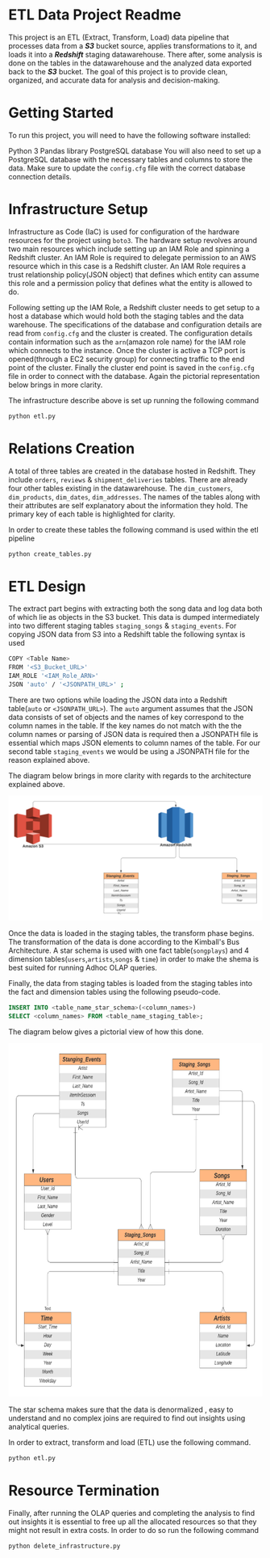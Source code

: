 # ETL Data Project Readme
This project is an ETL (Extract, Transform, Load) data pipeline that processes data from a ***S3*** bucket source, applies transformations to it, and loads it into a ***Redshift*** staging datawarehouse. There after, some analysis is done on the tables in the datawarehouse and the analyzed data exported back to the ***S3*** bucket. The goal of this project is to provide clean, organized, and accurate data for analysis and decision-making.

# Getting Started
To run this project, you will need to have the following software installed:

Python 3
Pandas library
PostgreSQL database
You will also need to set up a PostgreSQL database with the necessary tables and columns to store the data. Make sure to update the `config.cfg` file with the correct database connection details.

# Infrastructure Setup

Infrastructure as Code (IaC) is used for configuration of the hardware resources for the project using `boto3`. The hardware setup revolves around two main resources which include setting up an IAM Role and spinning a Redshift cluster. An IAM Role is required to delegate permission to an AWS resource which in this case is a Redshift cluster. An IAM Role requires a trust relationship policy(JSON object) that defines which entity can assume this role and a permission policy that defines what the entity is allowed to do. 

Following setting up the IAM Role, a Redshift cluster needs to get setup to a host a database which would hold both the staging tables and the data warehouse. The specifications of the database and configuration details are read from `config.cfg` and the cluster is created.  The configuration details contain information such as the `arn`(amazon role name) for the IAM role which connects to the instance. Once the cluster is active a TCP port is opened(through a EC2 security group) for connecting traffic to the end point of the cluster. Finally the cluster end point is saved in the `config.cfg` file in order to connect with the database. Again the pictorial representation below brings in more clarity.

The infrastructure describe above is set up running the following command
```bash
python etl.py
```

# Relations Creation
A total of three tables are created in the database hosted in Redshift. They include `orders`, `reviews` & `shipment_deliveries` tables. There are already four other tables existing in the datawarehouse. The `dim_customers`, `dim_products`, `dim_dates`, `dim_addresses`. The names of the tables along with their attributes are self explanatory about the information they hold. The primary key of each table is highlighted for clarity.

In order to create these tables the following command is used within the etl pipeline
```bash
python create_tables.py
``` 

# ETL Design
The extract part begins with extracting both the song data and log data both of which lie as objects in the S3 bucket. This data is dumped intermediately into two different staging tables `staging_songs` & `staging_events`. For copying JSON data from S3 into a Redshift table the following syntax is used
```bash
COPY <Table Name>
FROM '<S3_Bucket_URL>'
IAM_ROLE '<IAM_Role_ARN>' 
JSON 'auto' / '<JSONPATH_URL>' ;
```
There are two options while loading the JSON data into a Redshift table(`auto` or `<JSONPATH_URL>`). The `auto` argument assumes that the JSON data consists of set of objects and the names of key correspond to the column names in the table. If the key names do not match with the the column names or parsing of JSON data is required then a JSONPATH file is essential which maps JSON elements to column names of the table. For our second table `staging_events` we would be using a JSONPATH file for the reason explained above.

The diagram below brings in more clarity with regards to the architecture explained above.

<p align="center">
  <img src="https://github.com/anhassan/Data-WareHouse-Design-using-ETL-pipeline-with-AWS-S3-Redshift/blob/master/Images/S3_Redshift_ETL.png">
</p>


Once the data is loaded in the staging tables, the transform phase begins. The transformation of the data is done according to the Kimball's Bus Architecture. A star schema is used with one fact table(`songplays`) and 4 dimension tables(`users`,`artists`,`songs` & `time`) in order to make the shema is best suited for running Adhoc OLAP queries.

Finally, the data from staging tables is loaded from the staging tables into the fact and dimension tables using the following pseudo-code.
```SQL
INSERT INTO <table_name_star_schema>(<column_names>)
SELECT <column_names> FROM <table_name_staging_table>;
```
The diagram below gives a pictorial view of how this done.

<p align="center">
  <img width="719" height="700" src="https://github.com/anhassan/Data-WareHouse-Design-using-ETL-pipeline-with-AWS-S3-Redshift/blob/master/Images/ETL_Staging_StarSchema_.png">
</p>


The star schema makes sure that the data is denormalized , easy to understand and no complex joins are required to find out insights using analytical queries.

In order to extract, transform and load (ETL) use the following command.
```bash
python etl.py
```

# Resource Termination
Finally, after running the OLAP queries and completing the analysis to find out insights it is essential to free up all the allocated resources so that they might not result in extra costs. In order to do so run the following command
```bash
python delete_infrastructure.py
```
